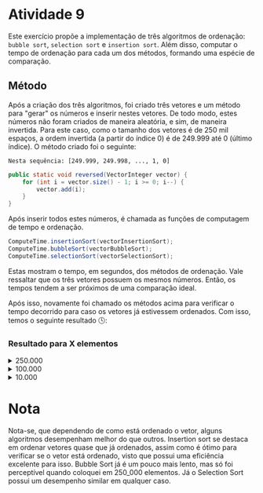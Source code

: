# Atividade 9

Este exercício propõe a implementação de três algoritmos de ordenação: `bubble sort`, `selection sort` e `insertion sort`. Além disso, computar o tempo de ordenação para cada um dos métodos, formando uma espécie de comparação. 

## Método 

Após a criação dos três algoritmos, foi criado três vetores e um método para "gerar" os números e inserir nestes vetores. De todo modo, estes números não foram criados de maneira aleatória, e sim, de maneira invertida. Para este caso, como o tamanho dos vetores é de 250 mil espaços, a ordem invertida (a partir do índice 0) é de 249.999 até 0 (último índice). O método criado foi o seguinte:

```
Nesta sequência: [249.999, 249.998, ..., 1, 0]
```

```java
public static void reversed(VectorInteger vector) {
    for (int i = vector.size() - 1; i >= 0; i--) {
        vector.add(i);
    }
}
```

Após inserir todos estes números, é chamada as funções de computagem de tempo e ordenação. 

```java
ComputeTime.insertionSort(vectorInsertionSort);
ComputeTime.bubbleSort(vectorBubbleSort);
ComputeTime.selectionSort(vectorSelectionSort);
```

Estas mostram o tempo, em segundos, dos métodos de ordenação. Vale ressaltar que os três vetores possuem os mesmos números. Então, os tempos tendem a ser próximos de uma comparação ideal.

Após isso, novamente foi chamado os métodos acima para verificar o tempo decorrido para caso os vetores já estivessem ordenados. Com isso, temos o seguinte resultado :clock4::

### Resultado para X elementos

<details>
  <summary>250.000</summary>
  <img src="https://user-images.githubusercontent.com/76896958/174528313-3651cb37-e04a-46e5-8f11-b5b8c8867b02.png">
</details>

<details>
  <summary>100.000</summary>
  <img src="https://user-images.githubusercontent.com/76896958/174527965-54c06a94-275e-4378-850c-523397219727.png">
</details>

<details>
  <summary>10.000</summary>
  <img src="https://user-images.githubusercontent.com/76896958/174527862-78292e50-b430-4474-a63e-588af554c635.png">
</details>

# Nota

Nota-se, que dependendo de como está ordenado o vetor, alguns algoritmos desempenham melhor do que outros. Insertion sort se destaca em ordenar vetores quase que já ordenados, assim como é ótimo para verificar se o vetor está ordenado, visto que possui uma eficiência excelente para isso. Bubble Sort já é um pouco mais lento, mas só foi perceptível quando coloquei em 250_000 elementos. Já o Selection Sort possui um desempenho similar em qualquer caso.
